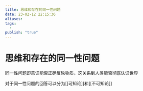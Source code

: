 ```yaml
---
title: 思维和存在的同一性问题
date: 23-02-12 22:15:36
aliases: 
tags:
  - 
publish: "true"
---
```

# 思维和存在的同一性问题

同一性问题即意识能否正确反映物质，这关系到人类能否彻底认识世界

对于同一性问题的回答可以分为[[可知论]]和[[不可知论]]